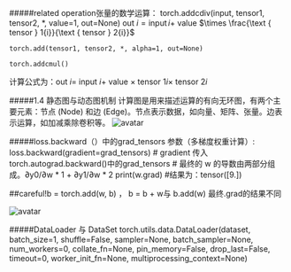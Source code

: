 #####related operation张量的数学运算： 
    torch.addcdiv(input, tensor1, tensor2, *, value=1, out=None)
out ${i}=\operatorname{input}{i}+$ value $\times \frac{\text { tensor } 1{i}}{\text { tensor } 2{i}}$

    torch.add(tensor1, tensor2, *, alpha=1, out=None)

    torch.addcmul()
计算公式为：out ${i}=$ input ${i}+$ value $\times$ tensor $1{i} \times$ tensor $2{i}$


#####1.4 静态图与动态图机制
计算图是用来描述运算的有向无环图，有两个主要元素：节点 (Node) 和边 (Edge)。节点表示数据，如向量、矩阵、张量。边表示运算，如加减乘除卷积等。
![avatar](https://pic2.zhimg.com/80/v2-464ea7ee4475f3c7f08c389f65fd3e89_1440w.jpg)

#####loss.backward（）中的grad_tensors 参数（多梯度权重计算）:
    loss.backward(gradient=grad_tensors)    # gradient 传入 torch.autograd.backward()中的grad_tensors
    # 最终的 w 的导数由两部分组成。∂y0/∂w * 1 + ∂y1/∂w * 2
    print(w.grad)
    #结果为：tensor([9.])

##careful!b = torch.add(w, b) ， b = b + w与 b.add(w) 最终.grad的结果不同

![avatar](https://pic1.zhimg.com/80/v2-11280c55c7d6f98b4ddb6fffe9c3645c_1440w.jpg)

#####DataLoader 与 DataSet
torch.utils.data.DataLoader(dataset, batch_size=1, shuffle=False, sampler=None, batch_sampler=None, num_workers=0, collate_fn=None, pin_memory=False, drop_last=False, timeout=0, worker_init_fn=None, multiprocessing_context=None)